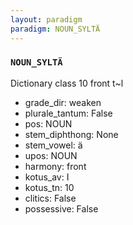 ```yaml
---
layout: paradigm
paradigm: NOUN_SYLTÄ
---
```

### ` NOUN_SYLTÄ `

Dictionary class 10 front t~l
* grade_dir: weaken
* plurale_tantum: False
* pos: NOUN
* stem_diphthong: None
* stem_vowel: ä
* upos: NOUN
* harmony: front
* kotus_av: I
* kotus_tn: 10
* clitics: False
* possessive: False
